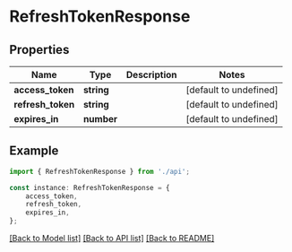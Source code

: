 # RefreshTokenResponse


## Properties

Name | Type | Description | Notes
------------ | ------------- | ------------- | -------------
**access_token** | **string** |  | [default to undefined]
**refresh_token** | **string** |  | [default to undefined]
**expires_in** | **number** |  | [default to undefined]

## Example

```typescript
import { RefreshTokenResponse } from './api';

const instance: RefreshTokenResponse = {
    access_token,
    refresh_token,
    expires_in,
};
```

[[Back to Model list]](../README.md#documentation-for-models) [[Back to API list]](../README.md#documentation-for-api-endpoints) [[Back to README]](../README.md)
